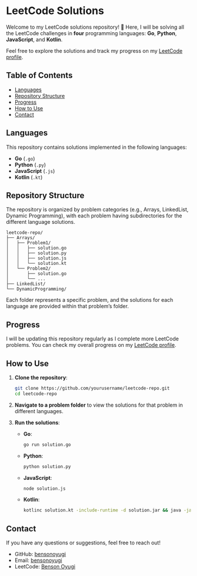 # LeetCode Solutions

Welcome to my LeetCode solutions repository! 🚀 Here, I will be solving all the LeetCode challenges in **four** programming languages: **Go**, **Python**, **JavaScript**, and **Kotlin**.

Feel free to explore the solutions and track my progress on my [LeetCode profile](https://leetcode.com/u/bensonoyugi/).

## Table of Contents

- [Languages](#languages)
- [Repository Structure](#repository-structure)
- [Progress](#progress)
- [How to Use](#how-to-use)
- [Contact](#contact)

## Languages

This repository contains solutions implemented in the following languages:

- **Go** (`.go`)
- **Python** (`.py`)
- **JavaScript** (`.js`)
- **Kotlin** (`.kt`)

## Repository Structure

The repository is organized by problem categories (e.g., Arrays, LinkedList, Dynamic Programming), with each problem having subdirectories for the different language solutions.

```
leetcode-repo/
├── Arrays/
│   ├── Problem1/
│   │   ├── solution.go
│   │   ├── solution.py
│   │   ├── solution.js
│   │   └── solution.kt
│   └── Problem2/
│       ├── solution.go
│       └── ...
├── LinkedList/
└── DynamicProgramming/
```

Each folder represents a specific problem, and the solutions for each language are provided within that problem’s folder.

## Progress

I will be updating this repository regularly as I complete more LeetCode problems. You can check my overall progress on my [LeetCode profile](https://leetcode.com/u/bensonoyugi/).

## How to Use

1. **Clone the repository**:

   ```bash
   git clone https://github.com/yourusername/leetcode-repo.git
   cd leetcode-repo
   ```

2. **Navigate to a problem folder** to view the solutions for that problem in different languages.

3. **Run the solutions**:
   - **Go**:
     ```bash
     go run solution.go
     ```
   - **Python**:
     ```bash
     python solution.py
     ```
   - **JavaScript**:
     ```bash
     node solution.js
     ```
   - **Kotlin**:
     ```bash
     kotlinc solution.kt -include-runtime -d solution.jar && java -jar solution.jar
     ```

## Contact

If you have any questions or suggestions, feel free to reach out!

- GitHub: [bensonoyugi](https://github.com/bensonoyugi)
- Email: [bensonoyugi](mailto:bensonoyugi@protonmail.com)
- LeetCode: [Benson Oyugi](https://leetcode.com/u/bensonoyugi/)
